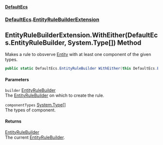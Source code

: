 #### [DefaultEcs](./index.md 'index')
### [DefaultEcs](./DefaultEcs.md 'DefaultEcs').[EntityRuleBuilderExtension](./DefaultEcs-EntityRuleBuilderExtension.md 'DefaultEcs.EntityRuleBuilderExtension')
## EntityRuleBuilderExtension.WithEither(DefaultEcs.EntityRuleBuilder, System.Type[]) Method
Makes a rule to obsverve [Entity](./DefaultEcs-Entity.md 'DefaultEcs.Entity') with at least one component of the given types.  
```csharp
public static DefaultEcs.EntityRuleBuilder WithEither(this DefaultEcs.EntityRuleBuilder builder, params System.Type[] componentTypes);
```
#### Parameters
<a name='DefaultEcs-EntityRuleBuilderExtension-WithEither(DefaultEcs-EntityRuleBuilder_System-Type--)-builder'></a>
`builder` [EntityRuleBuilder](./DefaultEcs-EntityRuleBuilder.md 'DefaultEcs.EntityRuleBuilder')  
The [EntityRuleBuilder](./DefaultEcs-EntityRuleBuilder.md 'DefaultEcs.EntityRuleBuilder') on which to create the rule.  
  
<a name='DefaultEcs-EntityRuleBuilderExtension-WithEither(DefaultEcs-EntityRuleBuilder_System-Type--)-componentTypes'></a>
`componentTypes` [System.Type](https://docs.microsoft.com/en-us/dotnet/api/System.Type 'System.Type')[[]](https://docs.microsoft.com/en-us/dotnet/api/System.Array 'System.Array')  
The types of component.  
  
#### Returns
[EntityRuleBuilder](./DefaultEcs-EntityRuleBuilder.md 'DefaultEcs.EntityRuleBuilder')  
The current [EntityRuleBuilder](./DefaultEcs-EntityRuleBuilder.md 'DefaultEcs.EntityRuleBuilder').  
